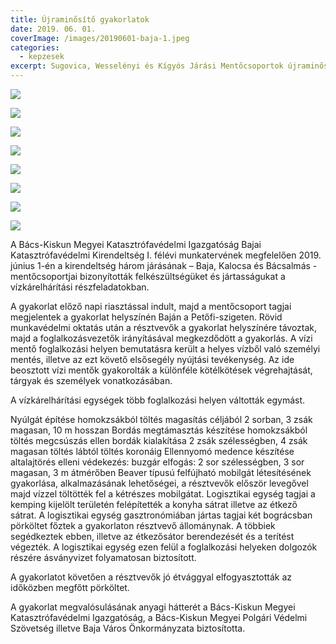 ```yaml
---
title: Újraminősítő gyakorlatok
date: 2019. 06. 01.
coverImage: /images/20190601-baja-1.jpeg
categories:
  - kepzesek
excerpt: Sugovica, Wesselényi és Kígyós Járási Mentőcsoportok újraminősítő gyakorlata
---
```

![](/images/20190601-baja-2.jpeg)

![](/images/20190601-baja-3.jpeg)

![](/images/20190601-baja-4.jpeg)

![](/images/20190601-baja-5.jpeg)

![](/images/20190601-baja-6.jpeg)

![](/images/20190601-baja-7.jpeg)

![](/images/20190601-baja-8.jpeg)

![](/images/20190601-baja-9.jpeg)

A Bács-Kiskun Megyei Katasztrófavédelmi Igazgatóság Bajai Katasztrófavédelmi Kirendeltség I. félévi munkatervének megfelelően 2019. június 1-én a kirendeltség három járásának – Baja, Kalocsa és Bácsalmás - mentőcsoportjai bizonyították felkészültségüket és jártasságukat a vízkárelhárítási részfeladatokban.

A gyakorlat előző napi riasztással indult, majd a mentőcsoport tagjai megjelentek a gyakorlat helyszínén Baján a Petőfi-szigeten. Rövid munkavédelmi oktatás után a résztvevők a gyakorlat helyszínére távoztak, majd a foglalkozásvezetők irányításával megkezdődött a gyakorlás. A vízi mentő foglalkozási helyen bemutatásra került a helyes vízből való személyi mentés, illetve az ezt követő elsősegély nyújtási tevékenység. Az ide beosztott vízi mentők gyakorolták a különféle kötélkötések végrehajtását, tárgyak és személyek vonatkozásában.

A vízkárelhárítási egységek több foglalkozási helyen váltották egymást.

Nyúlgát építése homokzsákból töltés magasítás céljából 2 sorban, 3 zsák magasan, 10 m hosszan
Bordás megtámasztás készítése homokzsákból töltés megcsúszás ellen bordák kialakítása 2 zsák szélességben, 4 zsák magasan töltés lábtól töltés koronáig
Ellennyomó medence készítése altalajtörés elleni védekezés: buzgár elfogás: 2 sor szélességben, 3 sor magasan, 3 m átmérőben
Beaver típusú felfújható mobilgát létesítésének gyakorlása, alkalmazásának lehetőségei, a résztvevők először levegővel majd vízzel töltötték fel a kétrészes mobilgátat.
Logisztikai egység tagjai a kemping kijelölt területén felépítették a konyha sátrat illetve az étkező sátrat. A logisztikai egység gasztronómiában jártas tagjai két bográcsban pörköltet főztek a gyakorlaton résztvevő állománynak. A többiek segédkeztek ebben, illetve az étkezősátor berendezését és a terítést végezték. A logisztikai egység ezen felül a foglalkozási helyeken dolgozók részére ásványvizet folyamatosan biztosított.

A gyakorlatot követően a résztvevők jó étvággyal elfogyasztották az időközben megfőtt pörköltet.  

A gyakorlat megvalósulásának anyagi hátterét a Bács-Kiskun Megyei Katasztrófavédelmi Igazgatóság, a Bács-Kiskun Megyei Polgári Védelmi Szövetség illetve Baja Város Önkormányzata biztosította.
